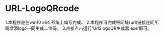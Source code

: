 # URL-LogoQRcode
1.本程序是在win10 x64 系统上编写完成。  2.本程序可完成把网址(url)链接连同所需增添logo一同生成二维码。  3.直接点击运行'Url2logoQR生成器.exe'即可。
